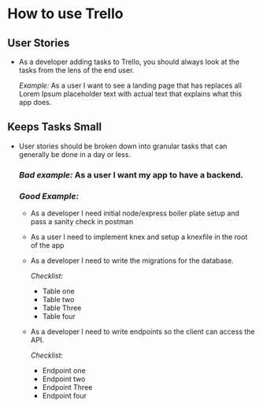 # How to use Trello

## User Stories

-   As a developer adding tasks to Trello, you should always look at the tasks from the lens of the end user.

    _Example:_ As a user I want to see a landing page that has replaces all Lorem Ipsum placeholder text with actual text that explains what this app does.

## Keeps Tasks Small

-   User stories should be broken down into granular tasks that can generally be done in a day or less.

    ### _Bad example:_ As a user I want my app to have a backend.

    ### _Good Example:_

    -   As a developer I need initial node/express boiler plate setup and pass a sanity check in postman
    -   As a user I need to implement knex and setup a knexfile in the root of the app
    -   As a developer I need to write the migrations for the database.

        _Checklist:_

        -   Table one
        -   Table two
        -   Table Three
        -   Table four

    -   As a developer I need to write endpoints so the client can access the API.

        _Checklist:_

        -   Endpoint one
        -   Endpoint two
        -   Endpoint Three
        -   Endpoint four
